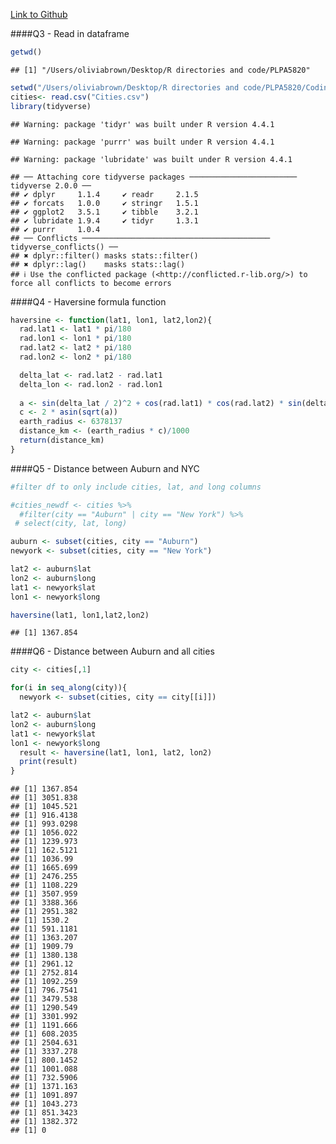 [Link to Github](https://github.com/olixiabrown/PLPA5820)

\####Q3 - Read in dataframe

``` r
getwd()
```

    ## [1] "/Users/oliviabrown/Desktop/R directories and code/PLPA5820"

``` r
setwd("/Users/oliviabrown/Desktop/R directories and code/PLPA5820/Coding Challenge 6")
cities<- read.csv("Cities.csv")
library(tidyverse)
```

    ## Warning: package 'tidyr' was built under R version 4.4.1

    ## Warning: package 'purrr' was built under R version 4.4.1

    ## Warning: package 'lubridate' was built under R version 4.4.1

    ## ── Attaching core tidyverse packages ──────────────────────── tidyverse 2.0.0 ──
    ## ✔ dplyr     1.1.4     ✔ readr     2.1.5
    ## ✔ forcats   1.0.0     ✔ stringr   1.5.1
    ## ✔ ggplot2   3.5.1     ✔ tibble    3.2.1
    ## ✔ lubridate 1.9.4     ✔ tidyr     1.3.1
    ## ✔ purrr     1.0.4     
    ## ── Conflicts ────────────────────────────────────────── tidyverse_conflicts() ──
    ## ✖ dplyr::filter() masks stats::filter()
    ## ✖ dplyr::lag()    masks stats::lag()
    ## ℹ Use the conflicted package (<http://conflicted.r-lib.org/>) to force all conflicts to become errors

\####Q4 - Haversine formula function

``` r
haversine <- function(lat1, lon1, lat2,lon2){
  rad.lat1 <- lat1 * pi/180
  rad.lon1 <- lon1 * pi/180
  rad.lat2 <- lat2 * pi/180
  rad.lon2 <- lon2 * pi/180

  delta_lat <- rad.lat2 - rad.lat1
  delta_lon <- rad.lon2 - rad.lon1
  
  a <- sin(delta_lat / 2)^2 + cos(rad.lat1) * cos(rad.lat2) * sin(delta_lon / 2)^2
  c <- 2 * asin(sqrt(a)) 
  earth_radius <- 6378137
  distance_km <- (earth_radius * c)/1000
  return(distance_km)
}
```

\####Q5 - Distance between Auburn and NYC

``` r
#filter df to only include cities, lat, and long columns

#cities_newdf <- cities %>%
  #filter(city == "Auburn" | city == "New York") %>%
 # select(city, lat, long)

auburn <- subset(cities, city == "Auburn")
newyork <- subset(cities, city == "New York")

lat2 <- auburn$lat
lon2 <- auburn$long
lat1 <- newyork$lat
lon1 <- newyork$long

haversine(lat1, lon1,lat2,lon2)
```

    ## [1] 1367.854

\####Q6 - Distance between Auburn and all cities

``` r
city <- cities[,1]

for(i in seq_along(city)){
  newyork <- subset(cities, city == city[[i]])

lat2 <- auburn$lat
lon2 <- auburn$long
lat1 <- newyork$lat
lon1 <- newyork$long
  result <- haversine(lat1, lon1, lat2, lon2)
  print(result)
}
```

    ## [1] 1367.854
    ## [1] 3051.838
    ## [1] 1045.521
    ## [1] 916.4138
    ## [1] 993.0298
    ## [1] 1056.022
    ## [1] 1239.973
    ## [1] 162.5121
    ## [1] 1036.99
    ## [1] 1665.699
    ## [1] 2476.255
    ## [1] 1108.229
    ## [1] 3507.959
    ## [1] 3388.366
    ## [1] 2951.382
    ## [1] 1530.2
    ## [1] 591.1181
    ## [1] 1363.207
    ## [1] 1909.79
    ## [1] 1380.138
    ## [1] 2961.12
    ## [1] 2752.814
    ## [1] 1092.259
    ## [1] 796.7541
    ## [1] 3479.538
    ## [1] 1290.549
    ## [1] 3301.992
    ## [1] 1191.666
    ## [1] 608.2035
    ## [1] 2504.631
    ## [1] 3337.278
    ## [1] 800.1452
    ## [1] 1001.088
    ## [1] 732.5906
    ## [1] 1371.163
    ## [1] 1091.897
    ## [1] 1043.273
    ## [1] 851.3423
    ## [1] 1382.372
    ## [1] 0
